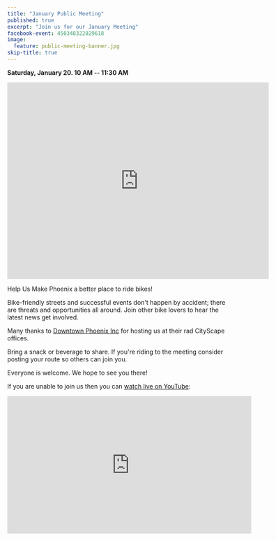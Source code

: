 ```yaml
---
title: "January Public Meeting"
published: true
excerpt: "Join us for our January Meeting"
facebook-event: 450348322029618
image:
  feature: public-meeting-banner.jpg
skip-title: true
---
```


**Saturday, January 20. 10 AM -- 11:30 AM**

<iframe src="https://www.google.com/maps/embed?pb=!1m14!1m8!1m3!1d13316.204567160927!2d-112.0736025!3d33.4479741!3m2!1i1024!2i768!4f13.1!3m3!1m2!1s0x0%3A0x1aa363d3395991dc!2sDowntown+Phoenix+Inc!5e0!3m2!1sen!2sus!4v1472699206206" width="600" height="450" frameborder="0" style="border:0" allowfullscreen></iframe>

Help Us Make Phoenix a better place to ride bikes!

Bike-friendly streets and successful events don't happen by accident; there are threats and opportunities all around. Join other bike lovers to hear the latest news get involved.

Many thanks to [Downtown Phoenix Inc](http://dtphx.org/) for hosting us at their rad CityScape offices.

Bring a snack or beverage to share. If you're riding to the meeting consider posting your route so others can join you.

Everyone is welcome. We hope to see you there!

If you are unable to join us then you can [watch live on YouTube](https://youtu.be/Vr5pOfljZLA):
<iframe width="560" height="315" src="https://www.youtube.com/embed/Vr5pOfljZLA" frameborder="0" allow="autoplay; encrypted-media" allowfullscreen></iframe>
